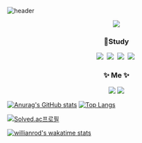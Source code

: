 ![header](https://capsule-render.vercel.app/api?type=Rect&color=timeGradient&height=300&text=welcome%20to%20my%20GitHub&desc=Hello%20I'm%20chunghyun!&descSize=40&descAlignY=70&fontSize=65&fontColor=#d6ace6&animation=scaleIn)                   

<div align="center"><a href="https://hits.seeyoufarm.com"><img src="https://hits.seeyoufarm.com/api/count/incr/badge.svg?url=https%3A%2F%2Fgithub.com%2Fhyeinisfree&count_bg=%2341B883&title_bg=%23CDC2C2&icon=github.svg&icon_color=%23E7E7E7&title=hits&edge_flat=false"/></a></div>

<h3 align="center">📝Study </h3>
<div align="center"><img src="https://img.shields.io/badge/Python-3766AB?style=flat-square&logo=Python&logoColor=white"/></a>&nbsp
<img src="https://img.shields.io/badge/Visual_Studio-5C2D91?style=flat-square&logo=VisualStudio&logoColor=white"/></a>&nbsp 
<img src="https://img.shields.io/badge/Git-F05032?style=flat-square&logo=Git&logoColor=white"/></a>&nbsp 
<img src="https://img.shields.io/badge/GitHub-000000?style=flat-square&logo=GitHub&logoColor=white"/></a>&nbsp 

<h3 align="center">✨ Me ✨</h3>
<a href="mailto:이메일 주소" target="_blank"><img src="https://img.shields.io/badge/naver-03C75A?style=flat-square&logonaver&logoColor=white" ></a>
<a href="https://www.instagram.com/choi_autumn_/"><img src="https://img.shields.io/badge/Instagram-E4405F?style=flat-square&logo=Instagram&logoColor=white&link=https://www.instagram.com/choi_autumn_/"/></a></div>

[![Anurag's GitHub stats](https://github-readme-stats.vercel.app/api?username=zzgh06)](https://github.com/zzgh06/github-readme-stats)
[![Top Langs](https://github-readme-stats.vercel.app/api/top-langs/?username=zzgh06&langs_count=5)](https://github.com/zzgh06/github-readme-stats)

[![Solved.ac프로필](http://mazassumnida.wtf/api/v2/generate_badge?boj=zzgh06)](https://solved.ac/zzgh06)

[![willianrod's wakatime stats](https://github-readme-stats.vercel.app/api/wakatime?username=zzgh06)](https://github.com/zzgh06/github-readme-stats)